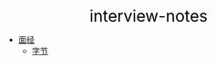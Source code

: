 <center><a href="#" target="_Self" style="font-size:28px;text-decoration:none;color:#000000;">interview-notes</a></center>

* [面经](面经/)
  * [字节](面经/字节/)

